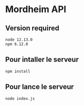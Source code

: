 # Mordheim API

## Version required
```
node 12.13.0
npm 6.12.0
```

## Pour intaller le serveur
```
npm install
```

## Pour lance le serveur
```
node index.js
```
